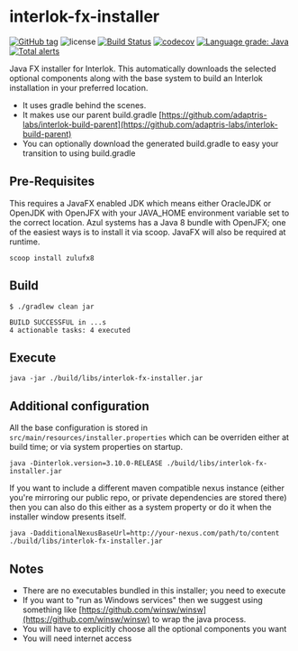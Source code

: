 # interlok-fx-installer

[![GitHub tag](https://img.shields.io/github/tag/adaptris/interlok-fx-installer.svg)](https://github.com/adaptris/interlok-fx-installer/tags) ![license](https://img.shields.io/github/license/adaptris/interlok-fx-installer.svg) [![Build Status](https://travis-ci.org/adaptris/interlok-fx-installer.svg?branch=develop)](https://travis-ci.org/adaptris/interlok-fx-installer) [![codecov](https://codecov.io/gh/adaptris/interlok-fx-installer/branch/develop/graph/badge.svg)](https://codecov.io/gh/adaptris/interlok-fx-installer) [![Language grade: Java](https://img.shields.io/lgtm/grade/java/g/adaptris/interlok-fx-installer.svg?logo=lgtm&logoWidth=18)](https://lgtm.com/projects/g/adaptris/interlok-fx-installer/context:java) [![Total alerts](https://img.shields.io/lgtm/alerts/g/adaptris/interlok-fx-installer.svg?logo=lgtm&logoWidth=18)](https://lgtm.com/projects/g/adaptris/interlok/alerts/)

Java FX installer for Interlok. This automatically downloads the selected optional components along with the base system to build an Interlok installation in your preferred location.

* It uses gradle behind the scenes.
* It makes use our parent build.gradle [https://github.com/adaptris-labs/interlok-build-parent](https://github.com/adaptris-labs/interlok-build-parent)
* You can optionally download the generated build.gradle to easy your transition to using build.gradle

## Pre-Requisites

This requires a JavaFX enabled JDK which means either OracleJDK or OpenJDK with OpenJFX with your JAVA_HOME environment variable set to the correct location. Azul systems has a Java 8 bundle with OpenJFX; one of the easiest ways is to install it via scoop. JavaFX will also be required at runtime.

```
scoop install zulufx8
```

## Build

```
$ ./gradlew clean jar

BUILD SUCCESSFUL in ...s
4 actionable tasks: 4 executed
```

## Execute

```
java -jar ./build/libs/interlok-fx-installer.jar
```

## Additional configuration

All the base configuration is stored in `src/main/resources/installer.properties` which can be overriden either at build time; or via system properties on startup.
```
java -Dinterlok.version=3.10.0-RELEASE ./build/libs/interlok-fx-installer.jar
```

If you want to include a different maven compatible nexus instance (either you're mirroring our public repo, or private dependencies are stored there) then you can also do this either as a system property or do it when the installer window presents itself.

```
java -DadditionalNexusBaseUrl=http://your-nexus.com/path/to/content ./build/libs/interlok-fx-installer.jar
```

## Notes

* There are no executables bundled in this installer; you need to execute
* If you want to "run as Windows services" then we suggest using something like [https://github.com/winsw/winsw](https://github.com/winsw/winsw) to wrap the java process.
* You will have to explicitly choose all the optional components you want
* You will need internet access

